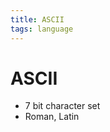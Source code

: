 ```yaml
---
title: ASCII
tags: language
---
```


# ASCII
- 7 bit character set
- Roman, Latin


































































































